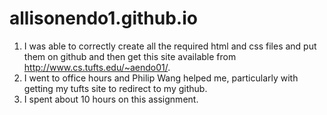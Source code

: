 # allisonendo1.github.io
1. I was able to correctly create all the required html and css files and put them on github and then get this site available from http://www.cs.tufts.edu/~aendo01/.
2. I went to office hours and Philip Wang helped me, particularly with getting my tufts site to redirect to my github.
3. I spent about 10 hours on this assignment.
